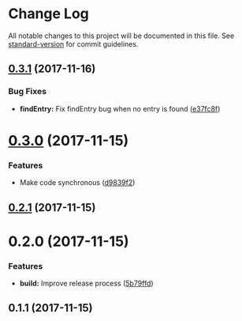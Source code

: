# Change Log

All notable changes to this project will be documented in this file. See [standard-version](https://github.com/conventional-changelog/standard-version) for commit guidelines.

<a name="0.3.1"></a>
## [0.3.1](https://github.com/brymck/sybase-interfaces-loader/compare/v0.3.0...v0.3.1) (2017-11-16)


### Bug Fixes

* **findEntry:** Fix findEntry bug when no entry is found ([e37fc8f](https://github.com/brymck/sybase-interfaces-loader/commit/e37fc8f))



<a name="0.3.0"></a>
# [0.3.0](https://github.com/brymck/sybase-interfaces-loader/compare/v0.2.1...v0.3.0) (2017-11-15)


### Features

* Make code synchronous ([d9839f2](https://github.com/brymck/sybase-interfaces-loader/commit/d9839f2))



<a name="0.2.1"></a>
## [0.2.1](https://github.com/brymck/sybase-interfaces-loader/compare/v0.2.0...v0.2.1) (2017-11-15)



<a name="0.2.0"></a>
# 0.2.0 (2017-11-15)


### Features

* **build:** Improve release process ([5b79ffd](https://github.com/brymck/sybase-interfaces-loader/commit/5b79ffd))



<a name="0.1.1"></a>
## 0.1.1 (2017-11-15)
